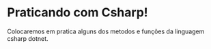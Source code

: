 
# Praticando com Csharp!

Colocaremos em pratica alguns dos metodos e funções da linguagem csharp dotnet.

